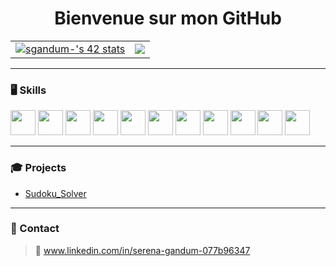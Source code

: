 <h1 align="center"> Bienvenue sur mon GitHub </h1>

<table>
  <tr>
    <td>
      <a href="https://github.com/oakoudad/badge42">
        <img src="https://badge.mediaplus.ma/darkblue/sgandum-?1337Badge=off&UM6P=off" alt="sgandum-'s 42 stats" />
      </a>
    </td>
    <td>
      <img src="https://github-readme-stats.vercel.app/api/top-langs/?username=CodeS42&layout=compact&langs_count=8&theme=tokyonight" />
    </td>
  </tr>
</table>

---

### 🖥️ Skills

<p align="left">
  <img src="https://cdn.jsdelivr.net/gh/devicons/devicon/icons/c/c-original.svg" width="40" />
  <img src="https://cdn.jsdelivr.net/gh/devicons/devicon/icons/cplusplus/cplusplus-original.svg" width="40" />
  <img src="https://cdn.jsdelivr.net/gh/devicons/devicon/icons/html5/html5-original.svg" width="40" />
  <img src="https://cdn.jsdelivr.net/gh/devicons/devicon/icons/css3/css3-original.svg" width="40" />
  <img src="https://cdn.jsdelivr.net/gh/devicons/devicon/icons/csharp/csharp-original.svg" width="40" />
  <img src="https://cdn.jsdelivr.net/gh/devicons/devicon/icons/python/python-original.svg" width="40" />
  <img src="https://cdn.jsdelivr.net/gh/devicons/devicon/icons/django/django-plain.svg" width="40" />
  <img src="https://cdn.jsdelivr.net/gh/devicons/devicon/icons/dot-net/dot-net-original.svg" width="40" />
  <img src="https://cdn.jsdelivr.net/gh/devicons/devicon/icons/vscode/vscode-original.svg" width="40" />
  <img src="https://cdn.jsdelivr.net/gh/devicons/devicon/icons/docker/docker-original.svg" width="40" />
  <img src="https://cdn.jsdelivr.net/gh/devicons/devicon/icons/git/git-original.svg" width="40" />
</p>

---

### 🎓 Projects

- [Sudoku_Solver](https://github.com/CodeS42/Sudoku_Solver)

---

### 💬 Contact

> 📧 www.linkedin.com/in/serena-gandum-077b96347


